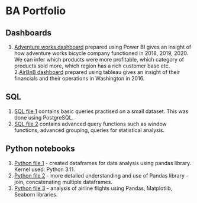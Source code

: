 # BA Portfolio

## Dashboards
1. [Adventure works dashboard](https://github.com/suriya1136/BA/blob/main/adventure_works_postgresql.pbix) prepared using Power BI gives an insight of how adventure works bicycle company functioned in 2018, 2019, 2020. We can infer which products were more profitable, which category of products sold more, which region has a rich customer base etc.
2.[AirBnB dashboard](https://github.com/suriya1136/BA/blob/main/Youtube_tableau%201st%20project.twb) prepared using tableau gives an insight of their financials and their operations in Washington in 2016.

## SQL
1. [SQL file 1](https://github.com/suriya1136/BA/blob/main/Youtube%20practice.sql) contains basic queries practised on a small dataset. This was done using PostgreSQL.
2. [SQL file 2](https://github.com/suriya1136/BA/blob/main/Advanced%20queries.sql) contains advanced query functions such as window functions, advanced grouping, queries for statistical analysis.

## Python notebooks
1. [Python file 1](https://github.com/suriya1136/BA/blob/main/Python_df.ipynb) - created dataframes for data analysis using pandas library. Kernel used: Python 3.11.
2. [Python file 2](https://github.com/suriya1136/BA/blob/main/Pandas%20Dataframe%20YouTube.ipynb) - more detailed understanding and use of Pandas library - join, concatenating multiple dataframes.
3. [Python file 3](https://github.com/suriya1136/BA/blob/main/airline%20flight%20analysis.ipynb) - analysis of airline flights using Pandas, Matplotlib, Seaborn libraries.
